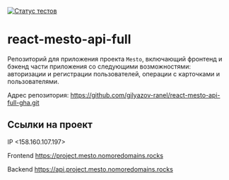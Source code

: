 [![Статус тестов](../../actions/workflows/tests.yml/badge.svg)](../../actions/workflows/tests.yml)

# react-mesto-api-full
Репозиторий для приложения проекта `Mesto`, включающий фронтенд и бэкенд части приложения со следующими возможностями: авторизации и регистрации пользователей, операции с карточками и пользователями.

Адрес репозитория: https://github.com/gilyazov-ranel/react-mesto-api-full-gha.git

## Ссылки на проект

IP <158.160.107.197>

Frontend https://project.mesto.nomoredomains.rocks

Backend https://api.project.mesto.nomoredomains.rocks
